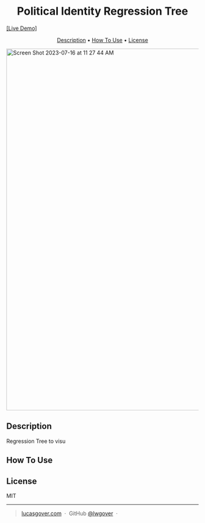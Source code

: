<h1 align="center">Political Identity Regression Tree</h1>
<a href="https://www.lucasgover.com/political-identity-decision-tree" align="center">[Live Demo]</a>

<p align="center">
  <a href="#description">Description</a> •
  <a href="#how-to-use">How To Use</a> •
  <a href="#license">License</a>
</p>

<img width="946" alt="Screen Shot 2023-07-16 at 11 27 44 AM" src="https://github.com/lwgover/political-identity-decision-tree/assets/73131292/60499e38-f89f-4a15-995b-784f7ce36166">

## Description

Regression Tree to visu

## How To Use


## License

MIT

---

> [lucasgover.com](https://www.lucasgover.com) &nbsp;&middot;&nbsp;
> GitHub [@lwgover](https://github.com/lwgover) &nbsp;&middot;&nbsp;

